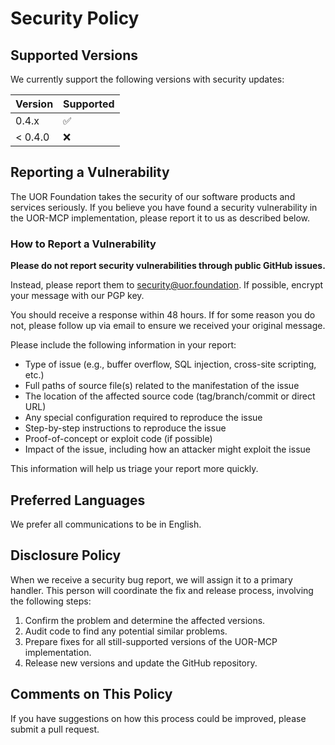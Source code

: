 # Security Policy

## Supported Versions

We currently support the following versions with security updates:

| Version | Supported          |
| ------- | ------------------ |
| 0.4.x   | :white_check_mark: |
| < 0.4.0 | :x:                |

## Reporting a Vulnerability

The UOR Foundation takes the security of our software products and services seriously. If you believe you have found a security vulnerability in the UOR-MCP implementation, please report it to us as described below.

### How to Report a Vulnerability

**Please do not report security vulnerabilities through public GitHub issues.**

Instead, please report them to [security@uor.foundation](mailto:security@uor.foundation). If possible, encrypt your message with our PGP key.

You should receive a response within 48 hours. If for some reason you do not, please follow up via email to ensure we received your original message.

Please include the following information in your report:

- Type of issue (e.g., buffer overflow, SQL injection, cross-site scripting, etc.)
- Full paths of source file(s) related to the manifestation of the issue
- The location of the affected source code (tag/branch/commit or direct URL)
- Any special configuration required to reproduce the issue
- Step-by-step instructions to reproduce the issue
- Proof-of-concept or exploit code (if possible)
- Impact of the issue, including how an attacker might exploit the issue

This information will help us triage your report more quickly.

## Preferred Languages

We prefer all communications to be in English.

## Disclosure Policy

When we receive a security bug report, we will assign it to a primary handler. This person will coordinate the fix and release process, involving the following steps:

1. Confirm the problem and determine the affected versions.
2. Audit code to find any potential similar problems.
3. Prepare fixes for all still-supported versions of the UOR-MCP implementation.
4. Release new versions and update the GitHub repository.

## Comments on This Policy

If you have suggestions on how this process could be improved, please submit a pull request.
